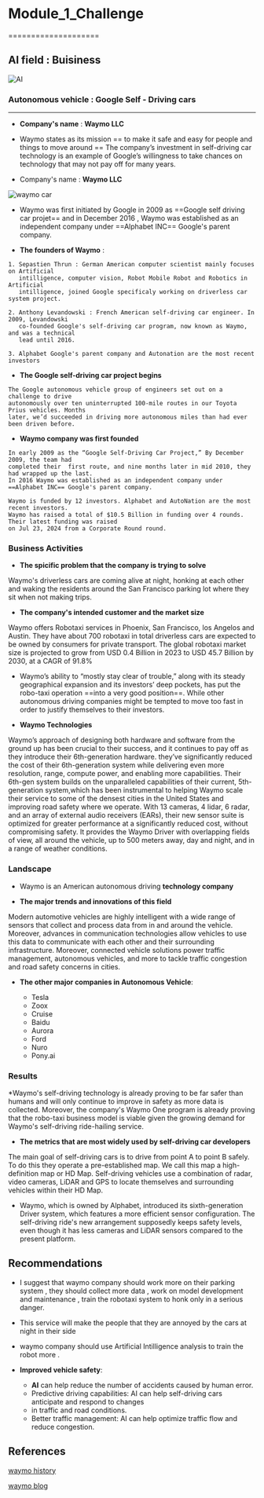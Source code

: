  # Module_1_Challenge
  ====================

 ## AI field : Buisiness

 ![AI](https://github.com/user-attachments/assets/3e06926e-8293-44cd-bdb8-2cd9429913da)
  
  ### Autonomous vehicle : Google Self - Driving cars 
   --------------------------------------------

   * **Company's name** : **Waymo LLC**

   * Waymo states as its mission == to make it safe and easy for people and things to move
    around == The company’s investment in self-driving car technology is an example of 
    Google’s willingness to take chances on technology that may not pay off for many years.

   * Company's name : **Waymo LLC**
     

   ![waymo car](https://github.com/user-attachments/assets/ee14856c-e4de-4f14-a780-b2fa81a39b76)

   
   
   * Waymo was first initiated by Google in 2009 as ==Google self driving car projet==
     and in December 2016 , Waymo was established as an independent company under 
     ==Alphabet INC== Google's parent company.

   * **The founders of Waymo** :

    1. Sepastien Thrun : German American computer scientist mainly focuses on Artificial 
       intilligence, computer vision, Robot Mobile Robot and Robotics in Artificial 
       intilligence, joined Google specificaly working on driverless car system project.

    2. Anthony Levandowski : French American self-driving car engineer. In 2009, Levandowski 
       co-founded Google's self-driving car program, now known as Waymo, and was a technical 
       lead until 2016. 

    3. Alphabet Google's parent company and Autonation are the most recent investors

   * **The Google self-driving car project begins** 

    The Google autonomous vehicle group of engineers set out on a challenge to drive 
    autonomously over ten uninterrupted 100-mile routes in our Toyota Prius vehicles. Months 
    later, we’d succeeded in driving more autonomous miles than had ever been driven before.

   * **Waymo company was first founded** 

    In early 2009 as the “Google Self-Driving Car Project,” By December 2009, the team had 
    completed their  first route, and nine months later in mid 2010, they had wrapped up the last. 
    In 2016 Waymo was established as an independent company under ==Alphabet INC== Google's parent company.  

    Waymo is funded by 12 investors. Alphabet and AutoNation are the most recent investors.
    Waymo has raised a total of $10.5 Billion in funding over 4 rounds. Their latest funding was raised 
    on Jul 23, 2024 from a Corporate Round round.
   
  ### Business Activities

   * **The spicific problem that the company is trying to solve**

   Waymo's driverless cars are coming alive at night, honking at each other and waking the residents around 
   the San Francisco parking lot where they sit when not making trips.

   * **The company's intended customer and the market size**

   Waymo offers Robotaxi services in Phoenix, San Francisco, los Angelos and Austin. They have about 700 robotaxi 
   in total driverless cars are expected to be owned by consumers for private transport.
   The global robotaxi market size is projected to grow from USD 0.4 Billion in 2023 to USD 45.7 Billion by 2030,
   at a CAGR of 91.8%

   * Waymo’s ability to “mostly stay clear of trouble,” along with its steady geographical expansion and its
   investors’ deep pockets, has put the robo-taxi operation ==into a very good position==. While other autonomous
   driving companies might be tempted to move too fast in order to justify themselves to their investors.

   * **Waymo Technologies**

   Waymo’s approach of designing both hardware and software from the ground up has been crucial to their success, 
   and it continues to pay off as they introduce their 6th-generation hardware. they’ve significantly reduced the 
   cost of their 6th-generation system while delivering even more resolution, range, compute power, and enabling 
   more capabilities.
   Their 6th-gen system builds on the unparalleled capabilities of their current, 5th-generation system,which has 
   been instrumental to helping Waymo scale their service to some of the densest cities in the United States and 
   improving road safety where we operate. With 13 cameras, 4 lidar, 6 radar, and an array of external audio 
   receivers (EARs), their new sensor suite is optimized for greater performance at a significantly reduced cost, 
   without compromising safety. It provides the Waymo Driver with overlapping fields of view, all around the 
   vehicle, up to 500 meters away, day and night, and in a range of weather conditions.

  ### Landscape

   * Waymo is an American autonomous driving **technology company**

   * **The major trends and innovations of this field** 

   Modern automotive vehicles are highly intelligent with a wide range of sensors that collect and process data 
   from in and around the vehicle. Moreover, advances in communication technologies allow vehicles to use this data 
   to communicate with each other and their surrounding infrastructure. Moreover, connected vehicle solutions power 
   traffic management, autonomous vehicles, and more to tackle traffic congestion and road safety concerns in cities.

   * **The other major companies in Autonomous Vehicle**:

      * Tesla
      * Zoox
      * Cruise
      * Baidu
      * Aurora
      * Ford
      * Nuro
      * Pony.ai

  ### Results

   *Waymo's self-driving technology is already proving to be far safer than humans and will only continue to improve 
   in safety as more data is collected. Moreover, the company's Waymo One program is already proving that the robo-taxi 
   business model is viable given the growing demand for Waymo's self-driving ride-hailing service.

  * **The metrics that are most widely used by self-driving car developers**

  The main goal of self-driving cars is to drive from point A to point B safely. To do this they operate 
  a pre-established map. We call this map a high-definition map or HD Map. Self-driving vehicles use 
  a combination of radar, video cameras, LiDAR and GPS to locate themselves and surrounding vehicles 
  within their HD Map.

  * Waymo, which is owned by Alphabet, introduced its sixth-generation Driver system, which features 
  a more efficient sensor configuration. The self-driving ride's new arrangement supposedly keeps safety 
  levels, even though it has less cameras and LiDAR sensors compared to the present platform.

## Recommendations

* I suggest that waymo company should work more on their parking system , they should collect more 
 data , work on model development and maintenance , train the robotaxi system to honk only in 
 a serious danger.

* This service will make the people that they are annoyed by the cars at night in their side 

* waymo company should use Artificial Intilligence analysis to train the robot more .

* **Improved vehicle safety**: 

    * **AI** can help reduce the number of accidents caused by human error.
    * Predictive driving capabilities: AI can help self-driving cars anticipate and respond to changes 
    * in traffic and road conditions.
    * Better traffic management: AI can help optimize traffic flow and reduce congestion.




 ## References

   [waymo history](https://waymo.com/about/#story)

   [waymo blog](https://waymo.com/blog/2024/08/meet-the-6th-generation-waymo-driver/)
